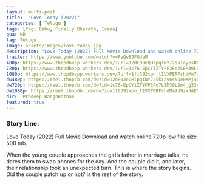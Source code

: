 ```yaml
---
layout: multi-post
title:  "Love Today (2022)"
categories: [ Telugu ]
tags: [Yogi Babu, Finally Bharath, Ivana]
qua: HD
lag: Telugu
image: assets/images/love-today.jpg
description: "Love Today (2022) Full Movie Download and watch online 720p low file size 500 mb."
trailer: https://www.youtube.com/watch?v=FaQe8JFGdaM
480p: https://www.thopdbapp.workers.dev/?url=12dE0JeQHlpqINY72skIay6sNQe0KMj4o
720p: https://www.thopdbapp.workers.dev/?url=1s76-EpCYiZTYFP3Fo7LEM30LSm4_g33e
1080p: https://www.thopdbapp.workers.dev/?url=1ft392xpn_t1VXPERFshdMm7d9zxJAE0N
dw480p: https://reel.thopdb.com/dw?id=12dE0JeQHlpqINY72skIay6sNQe0KMj4o
dw720p: https://reel.thopdb.com/dw?id=1s76-EpCYiZTYFP3Fo7LEM30LSm4_g33e
dw1080p: https://reel.thopdb.com/dw?id=1ft392xpn_t1VXPERFshdMm7d9zxJAE0N
dir:  Pradeep Ranganathan
featured: true
---
```


### Story Line:
Love Today (2022) Full Movie Download and watch online 720p low file size 500 mb.

When the young couple approaches the girl’s father in marriage talks, he dares them to swap phones for the day. And the couple did it, and later, their relationship took an unexpected turn. This is where the story begins. Did the couple patch up or not? is the rest of the story.